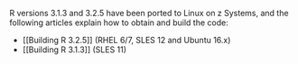 <!---PACKAGE:R--->
<!---DISTRO:SLES 12:3.2.5--->
<!---DISTRO:SLES 11:3.1.3--->
<!---DISTRO:RHEL 7.1:3.2.5--->
<!---DISTRO:RHEL 6.6:3.2.5--->
<!---DISTRO:Ubuntu 16.x:3.2.5--->

R versions 3.1.3 and 3.2.5 have been ported to Linux on z Systems, and the following articles explain how to obtain and build the code:

- [[Building R 3.2.5]] (RHEL 6/7, SLES 12 and Ubuntu 16.x)
- [[Building R 3.1.3]] (SLES 11)

